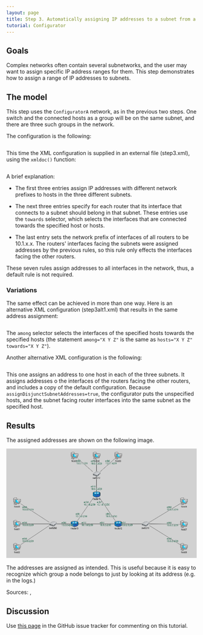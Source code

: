 ```yaml
---
layout: page
title: Step 3. Automatically assigning IP addresses to a subnet from a given range
tutorial: Configurator
---
```


## Goals

Complex networks often contain several subnetworks, and the user may want to
assign specific IP address ranges for them. This step demonstrates how to
	assign a range of IP addresses to subnets.

## The model

This step uses the `ConfiguratorA` network, as in the previous two steps.
One switch and the connected hosts as a group will be on the same subnet,
and there are three such groups in the network.

The configuration is the following:

<p><pre class="snippet" src="../../configurator/omnetpp.uncommented.ini" from="Step3" until="####"></pre></p>

This time the XML configuration is supplied in an external file (step3.xml), using the `xmldoc()` function:

<p><pre class="snippet" src="../../configurator/step3.xml"></pre></p>

A brief explanation:

- The first three entries assign IP addresses with different network prefixes to hosts in the three different subnets.

- The next three entries specify for each router that its interface that connects to a subnet should belong in that subnet.
  These entries use the `towards` selector, which selects the interfaces that are connected towards the specified host or hosts.

- The last entry sets the network prefix of interfaces of all routers to be 10.1.x.x.
  The routers' interfaces facing the subnets were assigned addresses by the previous rules,
  so this rule only effects the interfaces facing the other routers.

These seven rules assign addresses to all interfaces in the network, thus, a default rule is not required.

### Variations

The same effect can be achieved in more than one way. Here is an alternative
XML configuration (step3alt1.xml) that results in the same address assignment:

<p><pre class="snippet" src="../../configurator/step3alt1.xml"></pre></p>

The `among` selector selects the interfaces of the specified hosts towards the specified
hosts (the statement `among="X Y Z"` is the same as `hosts="X Y Z" towards="X Y Z"`).

Another alternative XML configuration is the following:

<p><pre class="snippet" src="../../configurator/step3alt2.xml"></pre></p>

This one assigns an address to one host in each of the three subnets. It assigns addresses
o the interfaces of the routers facing the other routers, and includes a copy of the default
configuration. Because `assignDisjunctSubnetAddresses=true`, the configurator puts
the unspecified hosts, and the subnet facing router interfaces into the same subnet
as the specified host.

## Results

The assigned addresses are shown on the following image.

<img class="screen" src="step3address.png" width="850px">

The addresses are assigned as intended.
This is useful because it is easy to recognize which group a node belongs to just by looking at its address (e.g. in the logs.)

Sources: <a srcfile="../configurator/omnetpp.ini"/>, <a srcfile="../configurator/ConfiguratorA.ned"/>

## Discussion

Use <a href="https://github.com/inet-framework/inet-tutorials/issues/2" target="_blank">this page</a>
in the GitHub issue tracker for commenting on this tutorial.
